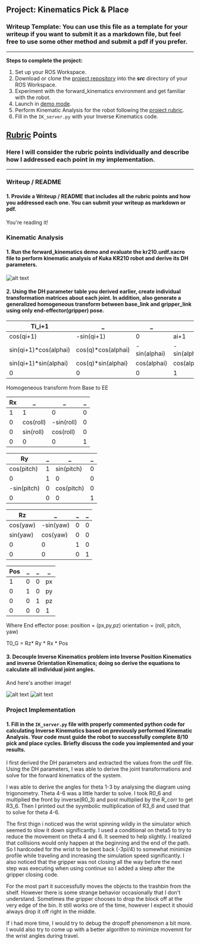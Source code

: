 ## Project: Kinematics Pick & Place
### Writeup Template: You can use this file as a template for your writeup if you want to submit it as a markdown file, but feel free to use some other method and submit a pdf if you prefer.

---


**Steps to complete the project:**  


1. Set up your ROS Workspace.
2. Download or clone the [project repository](https://github.com/udacity/RoboND-Kinematics-Project) into the ***src*** directory of your ROS Workspace.  
3. Experiment with the forward_kinematics environment and get familiar with the robot.
4. Launch in [demo mode](https://classroom.udacity.com/nanodegrees/nd209/parts/7b2fd2d7-e181-401e-977a-6158c77bf816/modules/8855de3f-2897-46c3-a805-628b5ecf045b/lessons/91d017b1-4493-4522-ad52-04a74a01094c/concepts/ae64bb91-e8c4-44c9-adbe-798e8f688193).
5. Perform Kinematic Analysis for the robot following the [project rubric](https://review.udacity.com/#!/rubrics/972/view).
6. Fill in the `IK_server.py` with your Inverse Kinematics code. 


[//]: # (Image References)

[image1]: ./misc_images/kuka_diagram.jpg
[image2]: ./misc_images/invKinematics.jpg
[image3]: ./misc_images/invKinematics.jpg

## [Rubric](https://review.udacity.com/#!/rubrics/972/view) Points
### Here I will consider the rubric points individually and describe how I addressed each point in my implementation.  

---
### Writeup / README

#### 1. Provide a Writeup / README that includes all the rubric points and how you addressed each one.  You can submit your writeup as markdown or pdf.  

You're reading it!

### Kinematic Analysis
#### 1. Run the forward_kinematics demo and evaluate the kr210.urdf.xacro file to perform kinematic analysis of Kuka KR210 robot and derive its DH parameters.

![alt text][image1]

#### 2. Using the DH parameter table you derived earlier, create individual transformation matrices about each joint. In addition, also generate a generalized homogeneous transform between base_link and gripper_link using only end-effector(gripper) pose.

Ti_i+1|_|_|_
---|---|---|---
            cos(qi+1)|           -sin(qi+1)|            0|              ai+1
 sin(qi+1)*cos(alphai)| cos(q)*cos(alphai)| -sin(alphai)| -sin(alphai)*di+1
 sin(qi+1)*sin(alphai)| cos(q)*sin(alphai)|  cos(alphai)|  cos(alphai)*di+1
                  0|                  0|            0|              1


Homogeneous transform from Base to EE

Rx | _ | _ | _
--- | --- | --- | ---
1 | 1 | 0 | 0
0 | cos(roll) | -sin(roll) | 0 
0 | sin(roll) | cos(roll) | 0
0 | 0 | 0 | 1

Ry | _ | _ | _
--- | --- | --- | ---
cos(pitch) | 1 | sin(pitch) | 0
0 | 1 | 0 | 0 
-sin(pitch) | 0 | cos(pitch) | 0
0 | 0 | 0 | 1

Rz | _ | _ | _
--- | --- | --- | ---
cos(yaw) | -sin(yaw) | 0 | 0
sin(yaw) | cos(yaw) | 0 | 0 
0 | 0 | 1 | 0
0 | 0 | 0 | 1

Pos | _ | _ | _
--- | --- | --- | ---
1 | 0 | 0 | px
0 | 1 | 0 | py
0 | 0 | 1 | pz
0 | 0 | 0 | 1

Where End effector pose:
  position = (px,py,pz)
  orientation = (roll, pitch, yaw)

T0_G = Rz* Ry * Rx * Pos

#### 3. Decouple Inverse Kinematics problem into Inverse Position Kinematics and inverse Orientation Kinematics; doing so derive the equations to calculate all individual joint angles.

And here's another image! 

![alt text][image2]
![alt text][image3]


### Project Implementation

#### 1. Fill in the `IK_server.py` file with properly commented python code for calculating Inverse Kinematics based on previously performed Kinematic Analysis. Your code must guide the robot to successfully complete 8/10 pick and place cycles. Briefly discuss the code you implemented and your results. 

I first derived the DH parameters and extracted the values from the urdf file. Using the DH parameters, I was able to derive the joint transformations and solve for the forward kinematics of the system.

I was able to derive the angles for theta 1-3 by analysing the diagram using trigonometry. Theta 4-6 was a little harder to solve. I took R0_6 and multiplied the front by inverse(R0_3) and post multiplied by the R_corr to get R3_6. Then I printed out the syymbolic multiplication of R3_6 and used that to solve for theta 4-6. 

The first thign i noticed was the wrist spinning wildly in the simulator which seemed to slow it down significantly. I used a conditional on theta5 to try to reduce the movement on theta 4 and 6. It seemed to help slightly. I realized that collisions would only happen at the beginning and the end of the path. So I hardcoded for the wrist to be bent back (-3pi/4) to somewhat minimize profile while traveling and increasing the simulation speed significantly. I also noticed that the gripper was not closing all the way before the next step was executing when using continue so I added a sleep after the gripper closing code.

For the most part it successfully moves the objects to the trashbin from the shelf. However there is some strange behavior occasionally that I don't understand. Sometimes the gripper chooses to drop the block off at the very edge of the bin. It still works ore of the time, however I expect it should always drop it off right in the middle. 

If i had more time, I would try to debug the dropoff phenomenon a bit more. I would also try to come up with a better algorithm to minimize movemnt for the wrist angles during travel.
